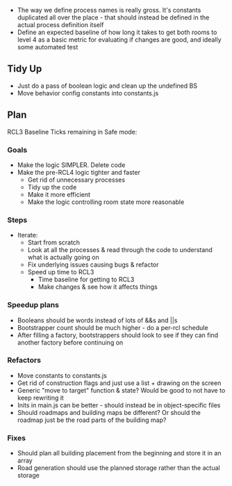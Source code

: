 - The way we define process names is really gross.  It's constants duplicated all over the place - that should instead be defined in the actual process definition itself
- Define an expected baseline of how long it takes to get both rooms to level 4 as a basic metric for evaluating if changes are good, and ideally some automated test


## Tidy Up
- Just do a pass of boolean logic and clean up the undefined BS
- Move behavior config constants into constants.js

## Plan
RCL3 Baseline Ticks remaining in Safe mode:


### Goals
- Make the logic SIMPLER.  Delete code
- Make the pre-RCL4 logic tighter and faster
    - Get rid of unnecessary processes
    - Tidy up the code
    - Make it more efficient
    - Make the logic controlling room state more reasonable

### Steps
- Iterate:
    - Start from scratch
    - Look at all the processes & read through the code to understand what is actually going on
    - Fix underlying issues causing bugs & refactor
    - Speed up time to RCL3
        - Time baseline for getting to RCL3
        - Make changes & see how it affects things

### Speedup plans
- Booleans should be words instead of lots of &&s and ||s
- Bootstrapper count should be much higher - do a per-rcl schedule
- After filling a factory, bootstrappers should look to see if they can find another factory before continuing on

### Refactors
- Move constants to constants.js
- Get rid of construction flags and just use a list + drawing on the screen
- Generic "move to target" function & state?  Would be good to not have to keep rewriting it
- Inits in main.js can be better - should instead be in object-specific files
- Should roadmaps and building maps be different?  Or should the roadmap just be the road parts of the building map?

### Fixes
- Should plan all building placement from the beginning and store it in an array
- Road generation should use the planned storage rather than the actual storage